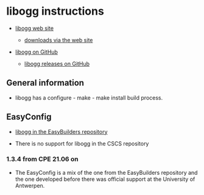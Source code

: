 # libogg instructions

  * [libogg web site](https://www.xiph.org/ogg/)

      * [downloads via the web site](https://www.xiph.org/downloads/)

  * [libogg on GitHub](https://github.com/xiph/ogg)

      * [libogg releases on GitHub](https://github.com/xiph/ogg/releases)


## General information

  * libogg has a configure - make - make install build process.


## EasyConfig

  * [libogg in the EasyBuilders repository](https://github.com/easybuilders/easybuild-easyconfigs/tree/develop/easybuild/easyconfigs/l/libogg)

  * There is no support for libogg in the CSCS repository


### 1.3.4 from CPE 21.06 on

  * The EasyConfig is a mix of the one from the EasyBuilders repository and the
    one developed before there was official support at the University of Antwerpen.
